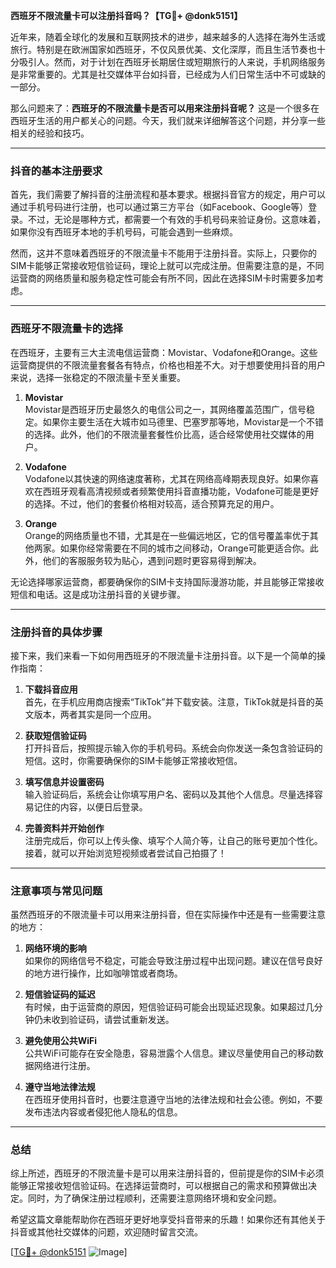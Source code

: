 **西班牙不限流量卡可以注册抖音吗？【TG💪+ @donk5151】**

近年来，随着全球化的发展和互联网技术的进步，越来越多的人选择在海外生活或旅行。特别是在欧洲国家如西班牙，不仅风景优美、文化深厚，而且生活节奏也十分吸引人。然而，对于计划在西班牙长期居住或短期旅行的人来说，手机网络服务是非常重要的。尤其是社交媒体平台如抖音，已经成为人们日常生活中不可或缺的一部分。

那么问题来了：**西班牙的不限流量卡是否可以用来注册抖音呢？** 这是一个很多在西班牙生活的用户都关心的问题。今天，我们就来详细解答这个问题，并分享一些相关的经验和技巧。

---

### 抖音的基本注册要求

首先，我们需要了解抖音的注册流程和基本要求。根据抖音官方的规定，用户可以通过手机号码进行注册，也可以通过第三方平台（如Facebook、Google等）登录。不过，无论是哪种方式，都需要一个有效的手机号码来验证身份。这意味着，如果你没有西班牙本地的手机号码，可能会遇到一些麻烦。

然而，这并不意味着西班牙的不限流量卡不能用于注册抖音。实际上，只要你的SIM卡能够正常接收短信验证码，理论上就可以完成注册。但需要注意的是，不同运营商的网络质量和服务稳定性可能会有所不同，因此在选择SIM卡时需要多加考虑。

---

### 西班牙不限流量卡的选择

在西班牙，主要有三大主流电信运营商：Movistar、Vodafone和Orange。这些运营商提供的不限流量套餐各有特点，价格也相差不大。对于想要使用抖音的用户来说，选择一张稳定的不限流量卡至关重要。

1. **Movistar**  
   Movistar是西班牙历史最悠久的电信公司之一，其网络覆盖范围广，信号稳定。如果你主要生活在大城市如马德里、巴塞罗那等地，Movistar是一个不错的选择。此外，他们的不限流量套餐性价比高，适合经常使用社交媒体的用户。

2. **Vodafone**  
   Vodafone以其快速的网络速度著称，尤其在网络高峰期表现良好。如果你喜欢在西班牙观看高清视频或者频繁使用抖音直播功能，Vodafone可能是更好的选择。不过，他们的套餐价格相对较高，适合预算充足的用户。

3. **Orange**  
   Orange的网络质量也不错，尤其是在一些偏远地区，它的信号覆盖率优于其他两家。如果你经常需要在不同的城市之间移动，Orange可能更适合你。此外，他们的客服服务较为贴心，遇到问题时更容易得到解决。

无论选择哪家运营商，都要确保你的SIM卡支持国际漫游功能，并且能够正常接收短信和电话。这是成功注册抖音的关键步骤。

---

### 注册抖音的具体步骤

接下来，我们来看一下如何用西班牙的不限流量卡注册抖音。以下是一个简单的操作指南：

1. **下载抖音应用**  
   首先，在手机应用商店搜索“TikTok”并下载安装。注意，TikTok就是抖音的英文版本，两者其实是同一个应用。

2. **获取短信验证码**  
   打开抖音后，按照提示输入你的手机号码。系统会向你发送一条包含验证码的短信。这时，你需要确保你的SIM卡能够正常接收短信。

3. **填写信息并设置密码**  
   输入验证码后，系统会让你填写用户名、密码以及其他个人信息。尽量选择容易记住的内容，以便日后登录。

4. **完善资料并开始创作**  
   注册完成后，你可以上传头像、填写个人简介等，让自己的账号更加个性化。接着，就可以开始浏览短视频或者尝试自己拍摄了！

---

### 注意事项与常见问题

虽然西班牙的不限流量卡可以用来注册抖音，但在实际操作中还是有一些需要注意的地方：

1. **网络环境的影响**  
   如果你的网络信号不稳定，可能会导致注册过程中出现问题。建议在信号良好的地方进行操作，比如咖啡馆或者商场。

2. **短信验证码的延迟**  
   有时候，由于运营商的原因，短信验证码可能会出现延迟现象。如果超过几分钟仍未收到验证码，请尝试重新发送。

3. **避免使用公共WiFi**  
   公共WiFi可能存在安全隐患，容易泄露个人信息。建议尽量使用自己的移动数据网络进行注册。

4. **遵守当地法律法规**  
   在西班牙使用抖音时，也要注意遵守当地的法律法规和社会公德。例如，不要发布违法内容或者侵犯他人隐私的信息。

---

### 总结

综上所述，西班牙的不限流量卡是可以用来注册抖音的，但前提是你的SIM卡必须能够正常接收短信验证码。在选择运营商时，可以根据自己的需求和预算做出决定。同时，为了确保注册过程顺利，还需要注意网络环境和安全问题。

希望这篇文章能帮助你在西班牙更好地享受抖音带来的乐趣！如果你还有其他关于抖音或其他社交媒体的问题，欢迎随时留言交流。

[[TG💪+ @donk5151](https://t.me/s/donk5151) ![Image](https://i.postimg.cc/rwNCRYN7/Snipaste-2025-04-30-17-27-05.png)]